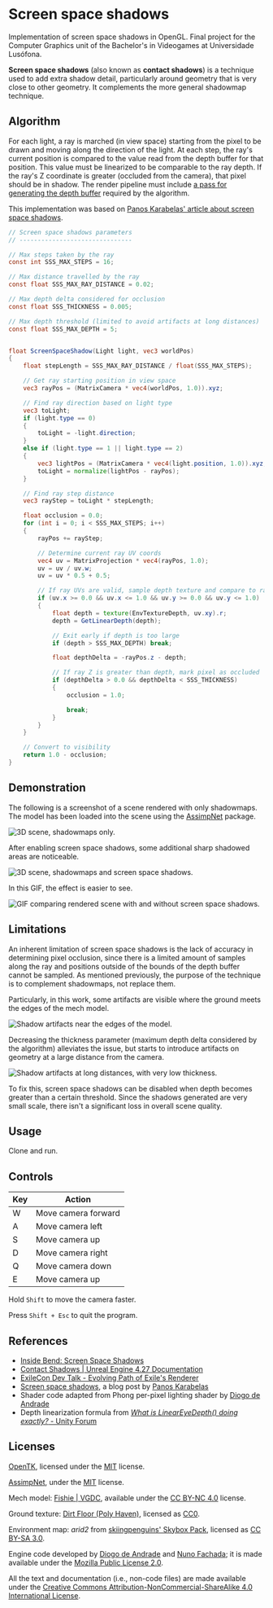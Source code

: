 # Screen space shadows

Implementation of screen space shadows in OpenGL. Final project for the Computer Graphics unit of
the Bachelor's in Videogames at Universidade Lusófona.

**Screen space shadows** (also known as **contact shadows**) is a technique used to add extra shadow
detail, particularly around geometry that is very close to other geometry. It complements the more
general shadowmap technique.

## Algorithm

For each light, a ray is marched (in view space) starting from the pixel to be drawn and moving
along the direction of the light. At each step, the ray's current position is compared to the value
read from the depth buffer for that position. This value must be linearized to be comparable to the
ray depth. If the ray's Z coordinate is greater (occluded from the camera), that pixel should be in
shadow. The render pipeline must include [a pass for generating the depth
buffer](https://github.com/egnawake/screen-space-shadows/blob/1d850ed2ca7da9b4cc060341e948f30038f9b5a6/RPS.cs#L54)
required by the algorithm.

This implementation was based on [Panos Karabelas' article about screen space shadows][SSSKarabelas].

```glsl
// Screen space shadows parameters
// -------------------------------

// Max steps taken by the ray
const int SSS_MAX_STEPS = 16;

// Max distance travelled by the ray
const float SSS_MAX_RAY_DISTANCE = 0.02;

// Max depth delta considered for occlusion
const float SSS_THICKNESS = 0.005;

// Max depth threshold (limited to avoid artifacts at long distances)
const float SSS_MAX_DEPTH = 5;


float ScreenSpaceShadow(Light light, vec3 worldPos)
{
    float stepLength = SSS_MAX_RAY_DISTANCE / float(SSS_MAX_STEPS);

    // Get ray starting position in view space
    vec3 rayPos = (MatrixCamera * vec4(worldPos, 1.0)).xyz;

    // Find ray direction based on light type
    vec3 toLight;
    if (light.type == 0)
    {
        toLight = -light.direction;
    }
    else if (light.type == 1 || light.type == 2)
    {
        vec3 lightPos = (MatrixCamera * vec4(light.position, 1.0)).xyz;
        toLight = normalize(lightPos - rayPos);
    }

    // Find ray step distance
    vec3 rayStep = toLight * stepLength;

    float occlusion = 0.0;
    for (int i = 0; i < SSS_MAX_STEPS; i++)
    {
        rayPos += rayStep;

        // Determine current ray UV coords
        vec4 uv = MatrixProjection * vec4(rayPos, 1.0);
        uv = uv / uv.w;
        uv = uv * 0.5 + 0.5;

        // If ray UVs are valid, sample depth texture and compare to ray Z coord
        if (uv.x >= 0.0 && uv.x <= 1.0 && uv.y >= 0.0 && uv.y <= 1.0)
        {
            float depth = texture(EnvTextureDepth, uv.xy).r;
            depth = GetLinearDepth(depth);

            // Exit early if depth is too large
            if (depth > SSS_MAX_DEPTH) break;

            float depthDelta = -rayPos.z - depth;

            // If ray Z is greater than depth, mark pixel as occluded
            if (depthDelta > 0.0 && depthDelta < SSS_THICKNESS)
            {
                occlusion = 1.0;

                break;
            }
        }
    }

    // Convert to visibility
    return 1.0 - occlusion;
}

```

## Demonstration

The following is a screenshot of a scene rendered with only shadowmaps. The model has been loaded
into the scene using the [AssimpNet] package.

![3D scene, shadowmaps only.](sss-disabled.png)

After enabling screen space shadows, some additional sharp shadowed areas are noticeable.

![3D scene, shadowmaps and screen space shadows.](sss-enabled.png)

In this GIF, the effect is easier to see.

![GIF comparing rendered scene with and without screen space shadows.](sss-before-after.gif)

## Limitations

An inherent limitation of screen space shadows is the lack of accuracy in determining pixel
occlusion, since there is a limited amount of samples along the ray and positions outside of the
bounds of the depth buffer cannot be sampled. As mentioned previously, the purpose of the technique
is to complement shadowmaps, not replace them.

Particularly, in this work, some artifacts are visible where the ground meets the edges of the mech
model.

![Shadow artifacts near the edges of the model.](sss-artifacts-edge.png)

Decreasing the thickness parameter (maximum depth delta considered by the algorithm) alleviates the
issue, but starts to introduce artifacts on geometry at a large distance from the camera.

![Shadow artifacts at long distances, with very low thickness.](sss-artifacts-far.png)

To fix this, screen space shadows can be disabled when depth becomes greater than a certain
threshold. Since the shadows generated are very small scale, there isn't a significant loss in
overall scene quality.

## Usage

Clone and run.

## Controls

| Key | Action              |
| --- | ------------------- |
| W   | Move camera forward |
| A   | Move camera left    |
| S   | Move camera up      |
| D   | Move camera right   |
| Q   | Move camera down    |
| E   | Move camera up      |

Hold `Shift` to move the camera faster.

Press `Shift + Esc` to quit the program.

## References

- [Inside Bend: Screen Space Shadows](https://www.bendstudio.com/blog/inside-bend-screen-space-shadows/)
- [Contact Shadows | Unreal Engine 4.27 Documentation](https://docs.unrealengine.com/4.27/en-US/BuildingWorlds/LightingAndShadows/ContactShadows/) 
- [ExileCon Dev Talk - Evolving Path of Exile's Renderer](https://www.youtube.com/watch?v=whyJzrVEgVc)
- [Screen space shadows][SSSKarabelas], a blog post by [Panos Karabelas](https://panoskarabelas.com/)
- Shader code adapted from Phong per-pixel lighting shader by [Diogo de Andrade][DAndrade]
- Depth linearization formula from [*What is LinearEyeDepth() doing exactly?* - Unity Forum](https://forum.unity.com/threads/solved-what-is-lineareyedepth-doing-exactly.539791/)

## Licenses

[OpenTK], licensed under the [MIT] license.

[AssimpNet], under the [MIT] license.

Mech model: [Fishie | VGDC](https://sketchfab.com/3d-models/fishie-vgdc-6da1d9a980ee4608a2cc15af0649a583),
available under the [CC BY-NC 4.0] license.

Ground texture: [Dirt Floor (Poly Haven)](https://polyhaven.com/a/dirt_floor), licensed as [CC0].

Environment map: *arid2* from [skiingpenguins' Skybox Pack](https://opengameart.org/content/skiingpenguins-skybox-pack), licensed as [CC BY-SA 3.0].

Engine code developed by [Diogo de Andrade][DAndrade] and [Nuno Fachada][NFachada]; it is made
available under the [Mozilla Public License 2.0][MPLv2].

All the text and documentation (i.e., non-code files) are made available under
the [Creative Commons Attribution-NonCommercial-ShareAlike 4.0 International
License][CC BY-NC-SA 4.0].

[MPLv2]:https://opensource.org/licenses/MPL-2.0
[CC BY-NC 4.0]:http://creativecommons.org/licenses/by-nc/4.0/
[CC BY-SA 3.0]:https://creativecommons.org/licenses/by-sa/3.0/
[CC BY-NC-SA 4.0]:https://creativecommons.org/licenses/by-nc-sa/4.0/
[CC-BY3.0]:https://creativecommons.org/licenses/by/3.0/
[CC0]:https://creativecommons.org/publicdomain/zero/1.0/
[Ap2]:https://opensource.org/licenses/Apache-2.0
[OpenTK]:https://opentk.net/
[MIT]:https://opensource.org/license/mit/
[DAndrade]:https://github.com/DiogoDeAndrade
[NFachada]:https://github.com/fakenmc
[SSSKarabelas]:https://panoskarabelas.com/posts/screen_space_shadows/
[AssimpNet]:https://bitbucket.org/Starnick/assimpnet
